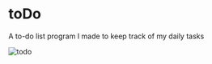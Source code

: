 # toDo
A to-do list program I made to keep track of my daily tasks

![todo](https://user-images.githubusercontent.com/22201134/218858341-959fb4be-e5b1-4455-95ff-9b7816e0c718.gif)
